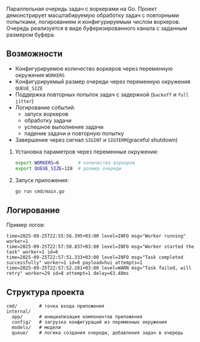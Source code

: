 Параллельная очередь задач с воркерами на Go. Проект демонстрирует масштабируемую обработку задач с повторными попытками, логированием и конфигурируемым числом воркеров. Очередь реализуется в виде буферизированного канала с заданным размером буфера.

## Возможности

* Конфигурируемое количество воркеров через переменную окружения `WORKERS`
* Конфигурируемый размер очереди через переменную окружения `QUEUE_SIZE`
* Поддержка повторных попыток задач с задержкой (`backoff` и `full jitter`)
* Логирование событий:
  * запуск воркеров
  * обработку задачи
  * успешное выполнение задачи
  * падение задачи и повторную попытку
* Завершение через сигнал `SIGINT` и `SIGTERM`(graceful shutdown)


1. Установка параметров через переменные окружения:

   ```bash
   export WORKERS=6       # количество воркеров
   export QUEUE_SIZE=128  # размер очереди
   ```

2. Запуск приложения:

   ```bash
   go run cmd/main.go
   ```

## Логирование

Пример логов:

```
time=2025-09-25T22:55:56.395+03:00 level=INFO msg="Worker running" worker=1
time=2025-09-25T22:57:50.837+03:00 level=INFO msg="Worker started the task" worker=1 id=8
time=2025-09-25T22:57:51.333+03:00 level=INFO msg="Task completed successfully" worker=1 id=8 payload=hui attempts=1
time=2025-09-25T22:57:52.281+03:00 level=WARN msg="Task failed, will retry" worker=29 id=8 attempt=1 delay=63.48ms
```

## Структура проекта

```
cmd/        # точка входа приложения
internal/
  app/      # инициализация компонентов приложения
  config/   # загрузка конфигураций из переменных окружения
  models/   # модели
  queue/    # логика создания очереди, добавления задач в очередь
```